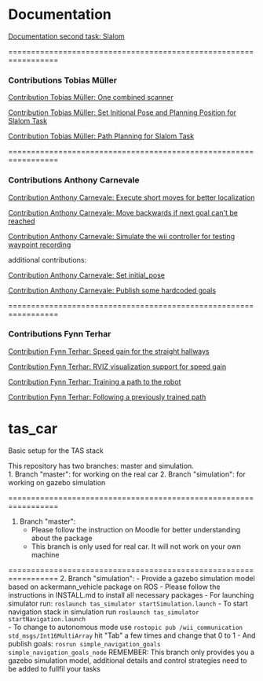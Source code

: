 # Documentation

[Documentation second task: Slalom](task2/README.md)

=================================================================

### Contributions Tobias Müller

[Contribution Tobias Müller: One combined scanner](two_scans/README.md)

[Contribution Tobias Müller: Set Initional Pose and Planning Position for Slalom Task](task2/Contribution_Tobias_Mueller_Set_Initional_Pose_and_Planning_Position.md)

[Contribution Tobias Müller: Path Planning for Slalom Task](task2/Contribution_Tobias_Mueller_Path_Planning.md)

=================================================================

### Contributions Anthony Carnevale

[Contribution Anthony Carnevale: Execute short moves for better localization](publish_short_moves/README.md)

[Contribution Anthony Carnevale: Move backwards if next goal can't be reached](detect_stuck/README.md)

[Contribution Anthony Carnevale: Simulate the wii controller for testing waypoint recording](keyboard_sim/README.md)

additional contributions:

[Contribution Anthony Carnevale: Set initial_pose](publish_pose_init)

[Contribution Anthony Carnevale: Publish some hardcoded goals](publish_goals)

=================================================================

### Contributions Fynn Terhar

[Contribution Fynn Terhar: Speed gain for the straight hallways](tas_speed_gain/README_Function.md)

[Contribution Fynn Terhar: RVIZ visualization support for speed gain](tas_speed_gain/README_Visual.md)

[Contribution Fynn Terhar: Training a path to the robot](tas_waypoints/README_Record.md)

[Contribution Fynn Terhar: Following a previously trained path](tas_waypoints/README_Replay.md)

tas_car
=======
Basic setup for the TAS stack

This repository has two branches: master and simulation.	
	1. Branch "master": for working on the real car
	2. Branch "simulation": for working on gazebo simulation

=================================================================

1. Branch "master":
	- Please follow the instruction on Moodle for better understanding about the package
	- This branch is only used for real car. It will not work on your own machine

=================================================================
2. Branch "simulation":
	- Provide a gazebo simulation model based on ackermann_vehicle package on ROS
	- Please follow the instructions in INSTALL.md to install all necessary packages
	- For launching simulator run:
		`roslaunch tas_simulator startSimulation.launch`
	- To start navigation stack in simulation run
		`roslaunch tas_simulator startNavigation.launch`	
	- To change to autonomous mode use
		`rostopic pub /wii_communication std_msgs/Int16MultiArray`
	hit "Tab" a few times and change that 0 to 1
	- And publish goals:
		`rosrun simple_navigation_goals simple_navigation_goals_node` 
   REMEMBER: This branch only provides you a gazebo simulation model, additional details and control strategies need to be added to fullfil your tasks
			
